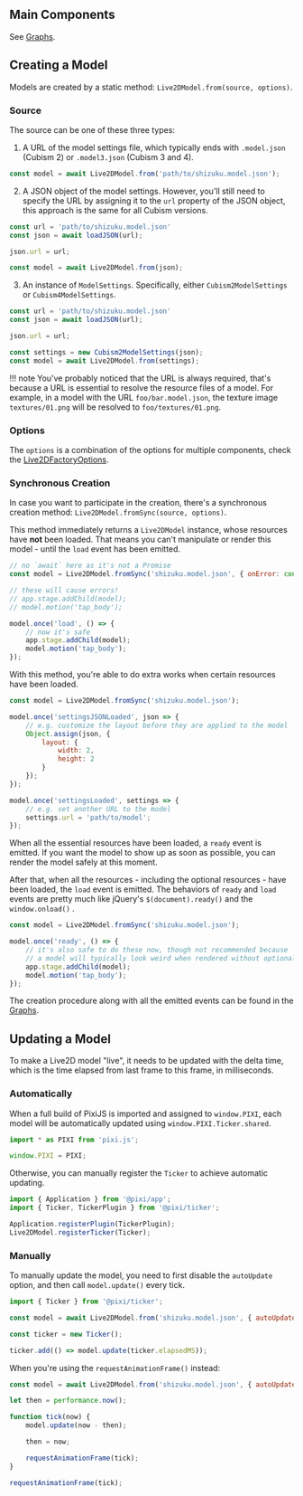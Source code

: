 ## Main Components

See [Graphs](../graphs/#main-components).

## Creating a Model

Models are created by a static method: `Live2DModel.from(source, options)`.

### Source

The source can be one of these three types:

1. A URL of the model settings file, which typically ends with `.model.json` (Cubism 2) or `.model3.json` (Cubism 3 and
   4).

```js
const model = await Live2DModel.from('path/to/shizuku.model.json');
```

2. A JSON object of the model settings. However, you'll still need to specify the URL by assigning it to the `url`
   property of the JSON object, this approach is the same for all Cubism versions.

```js
const url = 'path/to/shizuku.model.json'
const json = await loadJSON(url);

json.url = url;

const model = await Live2DModel.from(json);
```

3. An instance of `ModelSettings`. Specifically, either `Cubism2ModelSettings` or `Cubism4ModelSettings`.

```js
const url = 'path/to/shizuku.model.json'
const json = await loadJSON(url);

json.url = url;

const settings = new Cubism2ModelSettings(json);
const model = await Live2DModel.from(settings);
```

!!! note You've probably noticed that the URL is always required, that's because a URL is essential to resolve the
resource files of a model. For example, in a model with the URL `foo/bar.model.json`, the texture
image `textures/01.png` will be resolved to `foo/textures/01.png`.

### Options

The `options` is a combination of the options for multiple components, check
the [Live2DFactoryOptions](https://guansss.github.io/pixi-live2d-display/interfaces/index.live2dfactoryoptions.html).

### Synchronous Creation

In case you want to participate in the creation, there's a synchronous creation
method: `Live2DModel.fromSync(source, options)`.

This method immediately returns a `Live2DModel` instance, whose resources have **not** been loaded. That means you can't
manipulate or render this model - until the `load` event has been emitted.

```js
// no `await` here as it's not a Promise
const model = Live2DModel.fromSync('shizuku.model.json', { onError: console.warn });

// these will cause errors!
// app.stage.addChild(model);
// model.motion('tap_body');

model.once('load', () => {
    // now it's safe
    app.stage.addChild(model);
    model.motion('tap_body');
});
```

With this method, you're able to do extra works when certain resources have been loaded.

```js
const model = Live2DModel.fromSync('shizuku.model.json');

model.once('settingsJSONLoaded', json => {
    // e.g. customize the layout before they are applied to the model
    Object.assign(json, {
        layout: {
            width: 2,
            height: 2
        }
    });
});

model.once('settingsLoaded', settings => {
    // e.g. set another URL to the model
    settings.url = 'path/to/model';
});
```

When all the essential resources have been loaded, a `ready` event is emitted. If you want the model to show up as soon
as possible, you can render the model safely at this moment.

After that, when all the resources - including the optional resources - have been loaded, the `load` event is emitted.
The behaviors of `ready` and `load` events are pretty much like jQuery's `$(document).ready()` and the `window.onload()`
.

```js
const model = Live2DModel.fromSync('shizuku.model.json');

model.once('ready', () => {
    // it's also safe to do these now, though not recommended because
    // a model will typically look weird when rendered without optional resources 
    app.stage.addChild(model);
    model.motion('tap_body');
});
```

The creation procedure along with all the emitted events can be found in
the [Graphs](../graphs/#model-creation-procedure).

## Updating a Model

To make a Live2D model "live", it needs to be updated with the delta time, which is the time elapsed from last frame to
this frame, in milliseconds.

### Automatically

When a full build of PixiJS is imported and assigned to `window.PIXI`, each model will be automatically updated
using `window.PIXI.Ticker.shared`.

```js
import * as PIXI from 'pixi.js';

window.PIXI = PIXI;
```

Otherwise, you can manually register the `Ticker` to achieve automatic updating.

```js
import { Application } from '@pixi/app';
import { Ticker, TickerPlugin } from '@pixi/ticker';

Application.registerPlugin(TickerPlugin);
Live2DModel.registerTicker(Ticker);
```

### Manually

To manually update the model, you need to first disable the `autoUpdate` option, and then call `model.update()` every
tick.

```javascript
import { Ticker } from '@pixi/ticker';

const model = await Live2DModel.from('shizuku.model.json', { autoUpdate: false });

const ticker = new Ticker();

ticker.add(() => model.update(ticker.elapsedMS));
```

When you're using the `requestAnimationFrame()` instead:

```js
const model = await Live2DModel.from('shizuku.model.json', { autoUpdate: false });

let then = performance.now();

function tick(now) {
    model.update(now - then);

    then = now;

    requestAnimationFrame(tick);
}

requestAnimationFrame(tick);
```
